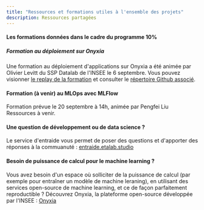 ```yaml
---
title: "Ressources et formations utiles à l'ensemble des projets"
description: Ressources partagées
---
```


#### Les formations données dans le cadre du programme 10%

##### Formation au déploiement sur Onyxia

Une formation au déploiement d'applications sur Onyxia a été animée par Olivier Levitt du SSP Datalab de l'INSEE le 6 septembre. 
Vous pouvez visionner [le replay de la formation](https://bbb-dinum-scalelite.visio.education.fr/playback/presentation/2.3/ade4c7c2d1cdb8bf7e0adedcc5924b298eecf558-1662466791727) et consulter le [répertoire Github associé](https://github.com/olevitt/demo-deploiement). 

#### Formation (à venir) au MLOps avec MLFlow
Formation prévue le 20 septembre à 14h, animée par Pengfei Liu
Ressources à venir.

#### Une question de développement ou de data science ? 
Le service d'entraide vous permet de poser des questions et d'apporter des réponses à la commuanuté : [entraide.etalab.studio](https://entraide.etalab.studio/)

#### Besoin de puissance de calcul pour le machine learning ?

Vous avez besoin d'un espace où solliciter de la puissance de calcul (par exemple pour entraîner un modèle de machine leraning), en utilisant des services open-source de machine learning, et ce de façon parfaitement reproductible ? 
Découvrez Onyxia, la plateforme open-source développée par l'INSEE : [Onyxia](https://onyxia.lab.sspcloud.fr/)
